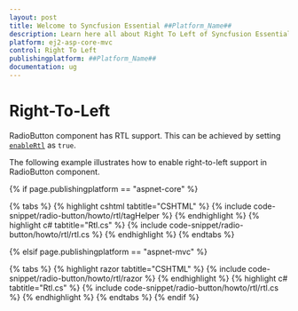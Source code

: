 ```yaml
---
layout: post
title: Welcome to Syncfusion Essential ##Platform_Name##
description: Learn here all about Right To Left of Syncfusion Essential ##Platform_Name## widgets based on HTML5 and jQuery.
platform: ej2-asp-core-mvc
control: Right To Left
publishingplatform: ##Platform_Name##
documentation: ug
---
```



# Right-To-Left

RadioButton component has RTL support. This can be achieved by setting [`enableRtl`](https://help.syncfusion.com/cr/aspnetcore-js2/Syncfusion.EJ2.Buttons.RadioButton.html#Syncfusion_EJ2_Buttons_RadioButton_EnableRtl) as `true`.

The following example illustrates how to enable right-to-left support in RadioButton component.

{% if page.publishingplatform == "aspnet-core" %}

{% tabs %}
{% highlight cshtml tabtitle="CSHTML" %}
{% include code-snippet/radio-button/howto/rtl/tagHelper %}
{% endhighlight %}
{% highlight c# tabtitle="Rtl.cs" %}
{% include code-snippet/radio-button/howto/rtl/rtl.cs %}
{% endhighlight %}
{% endtabs %}

{% elsif page.publishingplatform == "aspnet-mvc" %}

{% tabs %}
{% highlight razor tabtitle="CSHTML" %}
{% include code-snippet/radio-button/howto/rtl/razor %}
{% endhighlight %}
{% highlight c# tabtitle="Rtl.cs" %}
{% include code-snippet/radio-button/howto/rtl/rtl.cs %}
{% endhighlight %}
{% endtabs %}
{% endif %}

